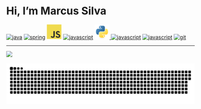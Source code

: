 # Hi, I’m Marcus Silva

<!--![Anurag's GitHub stats](https://github-readme-stats.vercel.app/api?username=marcusvinysilva&show_icons=true&theme=highcontrast)-->
<!--![Top Langs](https://github-readme-stats.vercel.app/api/top-langs/?username=marcusvinysilva&layout=compact&theme=highcontrast)-->

<div style="display: inline_block">
  
<a href="https://www.w3schools.com/java/" target="_blank">
<img src="https://www.vectorlogo.zone/logos/java/java-icon.svg" alt="java" width="40" height="40"/></a>
  
<a href="https://docs.spring.io/spring-framework/docs/current/reference/html/" target="_blank">
<img src="https://www.vectorlogo.zone/logos/springio/springio-icon.svg" alt="spring" width="40" height="40"/></a>
  
<a href="https://www.w3schools.com/js/" target="_blank">
<img src="https://raw.githubusercontent.com/devicons/devicon/master/icons/javascript/javascript-original.svg" alt="javascript" width="40" height="40"/></a>

<a href="https://www.w3schools.com/nodejs/" target="_blank">
<img src="https://cdn.jsdelivr.net/gh/devicons/devicon/icons/nodejs/nodejs-plain-wordmark.svg" alt="javascript" width="40" height="40"/></a>  
  
<a href="https://www.w3schools.com/python/default.asp" target="_blank">
<img src="https://raw.githubusercontent.com/devicons/devicon/master/icons/python/python-original.svg" alt="python" width="40" height="40"/> </a>
 
<a href="https://docs.mongodb.com/" target="_blank">
<img src="https://cdn.jsdelivr.net/gh/devicons/devicon/icons/mongodb/mongodb-plain-wordmark.svg" alt="javascript" width="40" height="40"/></a>    

<a href="https://www.postgresql.org/docs/" target="_blank">
<img src="https://cdn.jsdelivr.net/gh/devicons/devicon/icons/postgresql/postgresql-plain-wordmark.svg" alt="javascript" width="40" height="40"/></a> 
  
<a href="https://git-scm.com/" target="_blank">
<img src="https://www.vectorlogo.zone/logos/git-scm/git-scm-icon.svg" alt="git" width="40" height="40"/> </a>
  
</div>

<hr>

[<img src="https://img.shields.io/badge/linkedin-%230077B5.svg?&style=for-the-badge&logo=linkedin&logoColor=white"/>](https://www.linkedin.com/in/marcusvinysilva)

![Snake animation](https://github.com/marcusvinysilva/marcusvinysilva/blob/output/github-contribution-grid-snake.svg)
